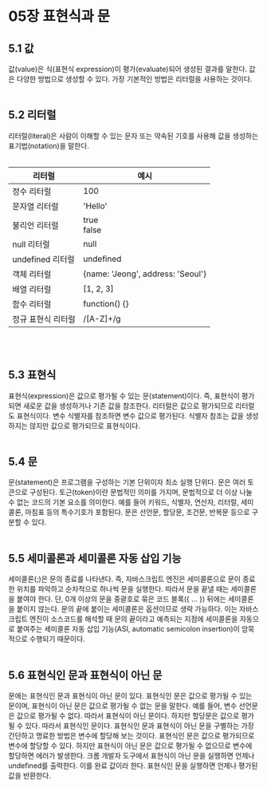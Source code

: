 # 05장 표현식과 문

## 5.1 값
값(value)은 식(표현식 expression)이 평가(evaluate)되어 생성된 결과를 말한다.
값은 다양한 방법으로 생성할 수 있다. 가장 기본적인 방법은 리터럴을 사용하는 것이다.<br /><br />

## 5.2 리터럴
리터럴(literal)은 사람이 이해할 수 있는 문자 또는 약속된 기호를 사용해 값을 생성하는 표기법(notation)을 말한다. <br /><br />

|리터럴|예시|
|--|--|
|정수 리터럴|100|
|문자열 리터럴|'Hello'|
|불리언 리터럴|true<br />false| 
|null 리터럴|null|
|undefined 리터럴|undefined|
|객체 리터럴|{name: 'Jeong', address: 'Seoul'}|
|배열 리터럴|[1, 2, 3]|
|함수 리터럴|function() {}|
|정규 표현식 리터럴|/[A-Z]+/g|
<br /><br />

## 5.3 표현식
표현식(expression)은 값으로 평가될 수 있는 문(statement)이다. 즉, 표현식이 평가되면 새로운 값을 생성하거나 기존 값을 참조한다.
리터럴은 값으로 평가되므로 리터럴도 표현식이다.
변수 식별자를 참조하면 변수 값으로 평가된다. 식별자 참조는 값을 생성하지는 않지만 값으로 평가되므로 표현식이다. <br /><br />

## 5.4 문
문(statement)은 프로그램을 구성하는 기본 단위이자 최소 실행 단위다. 문은 여러 토큰으로 구성된다. 토근(token)이란 문법적인 의미를 가지며, 
문법적으로 더 이상 나눌 수 없는 코드의 기본 요소를 의미한다. 예를 들어 키워드, 식별자, 연산자, 리터럴, 세미콜론, 마침표 등의 특수기호가 포함된다.
문은 선언문, 할당문, 조건문, 반복문 등으로 구분할 수 있다. <br /><br />

## 5.5 세미콜론과 세미콜론 자동 삽입 기능
세미콜론(;)은 문의 종료를 나타낸다. 즉, 자바스크립트 엔진은 세미콜론으로 문이 종료한 위치를 파악하고 순차적으로 하나씩 문을 실행한다. 따라서 문을 끝낼 때는 세미콜론을 붙여야 한다.
단, 0개 이상의 문을 중괄호로 묶은 코드 블록({ ... }) 뒤에는 세미콜론을 붙이지 않는다.
문의 끝에 붙이는 세미콜론은 옵션이므로 생략 가능하다. 이는 자바스크립트 엔진이 소스코드를 해석할 때 문의 끝이라고 예측되는 지점에 세미콜론을 자동으로 붙여주는 세미콜론 자동 삽입 기능(ASI, automatic semicolon insertion)이 암묵적으로 수행되기 때문이다. <br /><br />

## 5.6 표현식인 문과 표현식이 아닌 문
문에는 표현식인 문과 표현식이 아닌 문이 있다. 표현식인 문은 값으로 평가될 수 있는 문이며, 표현식이 아닌 문은 값으로 평가될 수 없는 문을 말한다. 예를 들어, 변수 선언문은 값으로 평가될 수 없다. 따라서 표현식이 아닌 문이다. 하지만 할당문은 값으로 평가될 수 있다. 따라서 표현식인 문이다.
표현식인 문과 표현식이 아닌 문을 구별하는 가장 간단하고 명료한 방법은 변수에 할당해 보는 것이다. 표현식인 문은 값으로 평가되므로 변수에 할당할 수 있다. 하지만 표현식이 아닌 문은 값으로 평가될 수 없으므로 변수에 할당하면 에러가 발생한다.
크롬 개발자 도구에서 표현식이 아닌 문을 실행하면 언제나 undefined를 출력한다. 이를 완료 값이라 한다. 표현식인 문을 실행하면 언제나 평가된 값을 반환한다.
